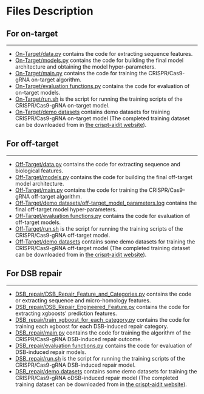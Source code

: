 # Files Description

## For on-target
***
* [On-Target/data.py](On-Target/data.py) contains the code for extracting sequence features.    
* [On-Target/models.py](On-Target/models.py) contains the code for building the final model architecture and obtaining the model hyper-parameters.  
* [On-Target/main.py](On-Target/main.py) contains the code for training the CRISPR/Cas9-gRNA on-target algorithm.  
* [On-Target/evaluation functions.py](On-Target/evaluation%20functions.py) contains the code for evaluation of on-target models.  
* [On-Target/run.sh](On-Target/run.sh) is the script for running the training scripts of the CRISPR/Cas9-gRNA on-target model.
* [On-Target/demo datasets](On-Target/demo%20datasets) contains demo datasets for training CRISPR/Cas9-gRNA on-target model (The completed training dataset can be downloaded from in [the crispt-aidit website](https://crispr-aidit.com)).

## For off-target
***
* [Off-Target/data.py](Off-Target/data.py) contains the code for extracting sequence and biological features.    
* [Off-Target/models.py](Off-Target/models.py) contains the code for building the final off-target model architecture.  
* [Off-Target/main.py](Off-Target/main.py) contains the code for training the CRISPR/Cas9-gRNA off-target algorithm.  
* [Off-Target/demo datasets/off-target_model_parameters.log](Off-Target/demo%20datasets/off-target_model_parameters.log) contains the final off-target model hyper-parameters.  
* [Off-Target/evaluation functions.py](Off-Target/evaluation%20functions.py) contains the code for evaluation of off-target models.  
* [Off-Target/run.sh](Off-Target/run.sh) is the script for running the training scripts of the CRISPR/Cas9-gRNA off-target model.  
* [Off-Target/demo datasets](Off-Target/demo%20datasets) contains some demo datasets for training the CRISPR/Cas9-gRNA off-target model (The completed training dataset can be downloaded from in [the crispt-aidit website](https://crispr-aidit.com)).  

## For DSB repair
***
* [DSB_repair/DSB_Repair_Feature_and_Categories.py](DSB_repair/DSB_Repair_Feature_and_Categories.py) contains the code or extracting sequence and micro-homology features.  
* [DSB_repair/DSB_Repair_Engineered_Feature.py](DSB_repair/DSB_Repair_Engineered_Feature.py) contains the code for extracting xgboosts' prediction features.    
* [DSB_repair/train_xgboost_for_each_category.py](DSB_repair/train_xgboost_for_each_category.py) contains the code for training each xgboost for each DSB-induced repair category.  
* [DSB_repair/main.py](DSB_repair/main.py) contains the code for training the algorithm of the CRISPR/Cas9-gRNA DSB-induced repair outcome.  
* [DSB_repair/evaluation functions.py](DSB_repair/evaluation%20functions.py) contains the code for evaluation of DSB-induced repair models.  
* [DSB_repair/run.sh](DSB_repair/run.sh) is the script for running the training scripts of the CRISPR/Cas9-gRNA DSB-induced repair model.
* [DSB_repair/demo datasets](DSB_repair/demo%20datasets) contains some demo datasets for training the CRISPR/Cas9-gRNA oDSB-induced repair model (The completed training dataset can be downloaded from in [the crispt-aidit website](https://crispr-aidit.com)). 

